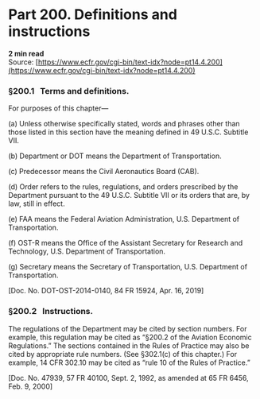 # Part 200. Definitions and instructions
**2 min read**  
Source: [https://www.ecfr.gov/cgi-bin/text-idx?node=pt14.4.200](https://www.ecfr.gov/cgi-bin/text-idx?node=pt14.4.200)

### §200.1   Terms and definitions.

For purposes of this chapter—

(a) Unless otherwise specifically stated, words and phrases other than those listed in this section have the meaning defined in 49 U.S.C. Subtitle VII.

(b) Department or DOT means the Department of Transportation.

(c) Predecessor means the Civil Aeronautics Board (CAB).

(d) Order refers to the rules, regulations, and orders prescribed by the Department pursuant to the 49 U.S.C. Subtitle VII or its orders that are, by law, still in effect.

(e) FAA means the Federal Aviation Administration, U.S. Department of Transportation.

(f) OST-R means the Office of the Assistant Secretary for Research and Technology, U.S. Department of Transportation.

(g) Secretary means the Secretary of Transportation, U.S. Department of Transportation.

\[Doc. No. DOT-OST-2014-0140, 84 FR 15924, Apr. 16, 2019\]

### §200.2   Instructions.

The regulations of the Department may be cited by section numbers. For example, this regulation may be cited as “§200.2 of the Aviation Economic Regulations.” The sections contained in the Rules of Practice may also be cited by appropriate rule numbers. (See §302.1(c) of this chapter.) For example, 14 CFR 302.10 may be cited as “rule 10 of the Rules of Practice.”

\[Doc. No. 47939, 57 FR 40100, Sept. 2, 1992, as amended at 65 FR 6456, Feb. 9, 2000\]